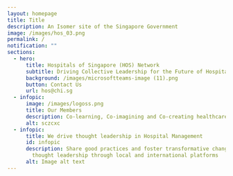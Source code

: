 ```yaml
---
layout: homepage
title: Title
description: An Isomer site of the Singapore Government
image: /images/hos_03.png
permalink: /
notification: ""
sections:
  - hero:
      title: Hospitals of Singapore (HOS) Network
      subtitle: Driving Collective Leadership for the Future of Hospitals in Singapore
      background: /images/microsoftteams-image (11).png
      button: Contact Us
      url: hos@chi.sg
  - infopic:
      image: /images/logoss.png
      title: Our Members
      description: Co-learning, Co-imagining and Co-creating healthcare
      alt: sczcxc
  - infopic:
      title: We drive thought leadership in Hospital Management
      id: infopic
      description: Share good practices and foster transformative change to drive
        thought leadership through local and international platforms
      alt: Image alt text
---
```

